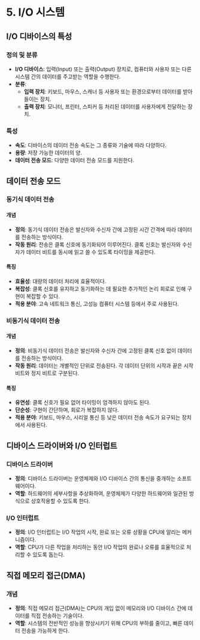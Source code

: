 # 5. **I/O 시스템**

## I/O 디바이스의 특성
### **정의 및 분류**
- **I/O 디바이스**: 입력(Input) 또는 출력(Output) 장치로, 컴퓨터와 사용자 또는 다른 시스템 간의 데이터를 주고받는 역할을 수행한다.
- **분류**: 
  - **입력 장치**: 키보드, 마우스, 스캐너 등 사용자 또는 환경으로부터 데이터를 받아들이는 장치.
  - **출력 장치**: 모니터, 프린터, 스피커 등 처리된 데이터를 사용자에게 전달하는 장치.

### **특성**
- **속도**: 디바이스의 데이터 전송 속도는 그 종류와 기술에 따라 다양하다.
- **용량**: 저장 가능한 데이터의 양.
- **데이터 전송 모드**: 다양한 데이터 전송 모드를 지원한다.

## 데이터 전송 모드
### 동기식 데이터 전송
#### **개념**
- **정의**: 동기식 데이터 전송은 발신자와 수신자 간에 고정된 시간 간격에 따라 데이터를 전송하는 방식이다.
- **작동 원리**: 전송은 클록 신호에 동기화되어 이루어진다. 클록 신호는 발신자와 수신자가 데이터 비트를 동시에 읽고 쓸 수 있도록 타이밍을 제공한다.

#### **특징**
- **효율성**: 대량의 데이터 처리에 효율적이다.
- **복잡성**: 클록 신호를 유지하고 동기화하는 데 필요한 추가적인 논리 회로로 인해 구현이 복잡할 수 있다.
- **적용 분야**: 고속 네트워크 통신, 고성능 컴퓨터 시스템 등에서 주로 사용된다.

### 비동기식 데이터 전송
#### **개념**
- **정의**: 비동기식 데이터 전송은 발신자와 수신자 간에 고정된 클록 신호 없이 데이터를 전송하는 방식이다.
- **작동 원리**: 데이터는 개별적인 단위로 전송된다. 각 데이터 단위의 시작과 끝은 시작 비트와 정지 비트로 구분된다.

#### **특징**
- **유연성**: 클록 신호가 필요 없어 타이밍이 엄격하지 않아도 된다.
- **단순성**: 구현이 간단하며, 회로가 복잡하지 않다.
- **적용 분야**: 키보드, 마우스, 시리얼 통신 등 낮은 데이터 전송 속도가 요구되는 장치에서 사용된다.

## 디바이스 드라이버와 I/O 인터럽트
### **디바이스 드라이버**
- **정의**: 디바이스 드라이버는 운영체제와 I/O 디바이스 간의 통신을 중개하는 소프트웨어이다.
- **역할**: 하드웨어의 세부사항을 추상화하여, 운영체제가 다양한 하드웨어와 일관된 방식으로 상호작용할 수 있도록 한다.

### **I/O 인터럽트**
- **정의**: I/O 인터럽트는 I/O 작업의 시작, 완료 또는 오류 상황을 CPU에 알리는 메커니즘이다.
- **역할**: CPU가 다른 작업을 처리하는 동안 I/O 작업의 완료나 오류를 효율적으로 처리할 수 있도록 돕는다.

## 직접 메모리 접근(DMA)
### **개념**
- **정의**: 직접 메모리 접근(DMA)는 CPU의 개입 없이 메모리와 I/O 디바이스 간에 데이터를 직접 전송하는 기술이다.
- **역할**: 시스템의 전반적인 성능을 향상시키기 위해 CPU의 부하를 줄이고, 빠른 데이터 전송을 가능하게 한다.